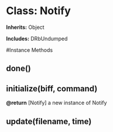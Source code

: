 # Class: Notify
**Inherits:** Object
    
**Includes:** DRbUndumped
  




#Instance Methods
## done() [](#method-i-done)

## initialize(biff, command) [](#method-i-initialize)

**@return** [Notify] a new instance of Notify

## update(filename, time) [](#method-i-update)

